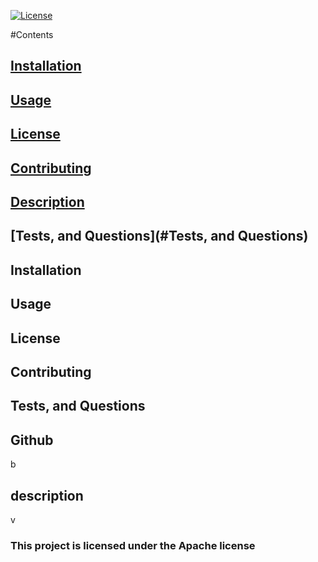 

 
  [![License](https://img.shields.io/badge/License-Apache_2.0-blue.svg)](https://opensource.org/licenses/Apache-2.0)

  #Contents
  ## [Installation](#Installation)
  ## [Usage](#github)
  
  ## [License](#license)
  
  ## [Contributing](#Contributing)
  ## [Description](#Description)
  ## [Tests, and Questions](#Tests, and Questions)

## Installation
## Usage

## License

## Contributing

## Tests, and Questions


  ## Github
  b

  ## description
  v

  

  ###  This project is licensed under the Apache license
  

